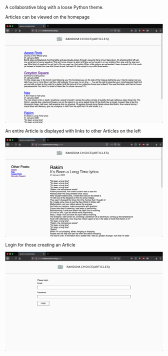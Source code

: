 A collaborative blog with a loose Python theme.


Articles can be viewed on the homepage

<div align="center">
   <img src = "app/static/images/home.png">
</div>


An entire Article is displayed with links to other Articles on the left

<div align="center">
   <img src = "app/static/images/article.png">
</div>


Login for those creating an Article

<div align="center">
   <img src = "app/static/images/login.png">
</div>
